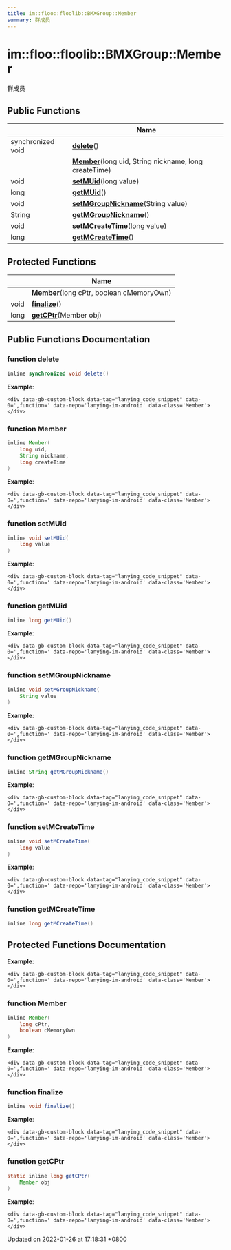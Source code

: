 ```yaml
---
title: im::floo::floolib::BMXGroup::Member
summary: 群成员
---
```


# im::floo::floolib::BMXGroup::Member

群成员

## Public Functions

|                   | Name                                                                                                                                            |
| ----------------- | ----------------------------------------------------------------------------------------------------------------------------------------------- |
| synchronized void | [**delete**](classim\_1\_1floo\_1\_1floolib\_1\_1\_b\_m\_x\_group\_1\_1\_member.md#function-delete)()                                           |
|                   | [**Member**](classim\_1\_1floo\_1\_1floolib\_1\_1\_b\_m\_x\_group\_1\_1\_member.md#function-member)(long uid, String nickname, long createTime) |
| void              | [**setMUid**](classim\_1\_1floo\_1\_1floolib\_1\_1\_b\_m\_x\_group\_1\_1\_member.md#function-setmuid)(long value)                               |
| long              | [**getMUid**](classim\_1\_1floo\_1\_1floolib\_1\_1\_b\_m\_x\_group\_1\_1\_member.md#function-getmuid)()                                         |
| void              | [**setMGroupNickname**](classim\_1\_1floo\_1\_1floolib\_1\_1\_b\_m\_x\_group\_1\_1\_member.md#function-setmgroupnickname)(String value)         |
| String            | [**getMGroupNickname**](classim\_1\_1floo\_1\_1floolib\_1\_1\_b\_m\_x\_group\_1\_1\_member.md#function-getmgroupnickname)()                     |
| void              | [**setMCreateTime**](classim\_1\_1floo\_1\_1floolib\_1\_1\_b\_m\_x\_group\_1\_1\_member.md#function-setmcreatetime)(long value)                 |
| long              | [**getMCreateTime**](classim\_1\_1floo\_1\_1floolib\_1\_1\_b\_m\_x\_group\_1\_1\_member.md#function-getmcreatetime)()                           |

## Protected Functions

|      | Name                                                                                                                               |
| ---- | ---------------------------------------------------------------------------------------------------------------------------------- |
|      | [**Member**](classim\_1\_1floo\_1\_1floolib\_1\_1\_b\_m\_x\_group\_1\_1\_member.md#function-member)(long cPtr, boolean cMemoryOwn) |
| void | [**finalize**](classim\_1\_1floo\_1\_1floolib\_1\_1\_b\_m\_x\_group\_1\_1\_member.md#function-finalize)()                          |
| long | [**getCPtr**](classim\_1\_1floo\_1\_1floolib\_1\_1\_b\_m\_x\_group\_1\_1\_member.md#function-getcptr)(Member obj)                  |

## Public Functions Documentation

### function delete

```java
inline synchronized void delete()
```

**Example**:

```
<div data-gb-custom-block data-tag="lanying_code_snippet" data-0=',function=' data-repo='lanying-im-android' data-class='Member'></div>
```

### function Member

```java
inline Member(
    long uid,
    String nickname,
    long createTime
)
```

**Example**:

```
<div data-gb-custom-block data-tag="lanying_code_snippet" data-0=',function=' data-repo='lanying-im-android' data-class='Member'></div>
```

### function setMUid

```java
inline void setMUid(
    long value
)
```

**Example**:

```
<div data-gb-custom-block data-tag="lanying_code_snippet" data-0=',function=' data-repo='lanying-im-android' data-class='Member'></div>
```

### function getMUid

```java
inline long getMUid()
```

**Example**:

```
<div data-gb-custom-block data-tag="lanying_code_snippet" data-0=',function=' data-repo='lanying-im-android' data-class='Member'></div>
```

### function setMGroupNickname

```java
inline void setMGroupNickname(
    String value
)
```

**Example**:

```
<div data-gb-custom-block data-tag="lanying_code_snippet" data-0=',function=' data-repo='lanying-im-android' data-class='Member'></div>
```

### function getMGroupNickname

```java
inline String getMGroupNickname()
```

**Example**:

```
<div data-gb-custom-block data-tag="lanying_code_snippet" data-0=',function=' data-repo='lanying-im-android' data-class='Member'></div>
```

### function setMCreateTime

```java
inline void setMCreateTime(
    long value
)
```

**Example**:

```
<div data-gb-custom-block data-tag="lanying_code_snippet" data-0=',function=' data-repo='lanying-im-android' data-class='Member'></div>
```

### function getMCreateTime

```java
inline long getMCreateTime()
```

## Protected Functions Documentation

**Example**:

```
<div data-gb-custom-block data-tag="lanying_code_snippet" data-0=',function=' data-repo='lanying-im-android' data-class='Member'></div>
```

### function Member

```java
inline Member(
    long cPtr,
    boolean cMemoryOwn
)
```

**Example**:

```
<div data-gb-custom-block data-tag="lanying_code_snippet" data-0=',function=' data-repo='lanying-im-android' data-class='Member'></div>
```

### function finalize

```java
inline void finalize()
```

**Example**:

```
<div data-gb-custom-block data-tag="lanying_code_snippet" data-0=',function=' data-repo='lanying-im-android' data-class='Member'></div>
```

### function getCPtr

```java
static inline long getCPtr(
    Member obj
)
```

**Example**:

```
<div data-gb-custom-block data-tag="lanying_code_snippet" data-0=',function=' data-repo='lanying-im-android' data-class='Member'></div>
```



Updated on 2022-01-26 at 17:18:31 +0800
